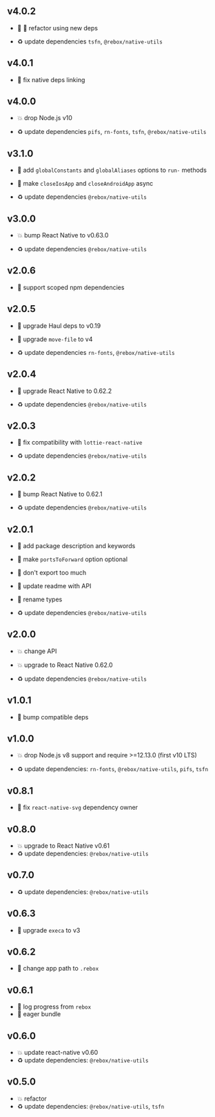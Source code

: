 ## v4.0.2

* 🐞 🐞 refactor using new deps

* ♻️ update dependencies `tsfn`, `@rebox/native-utils`

## v4.0.1

* 🐞 fix native deps linking

## v4.0.0

* 💥 drop Node.js v10

* ♻️ update dependencies `pifs`, `rn-fonts`, `tsfn`, `@rebox/native-utils`

## v3.1.0

* 🌱 add `globalConstants` and `globalAliases` options to `run-` methods

* 🐞 make `closeIosApp` and `closeAndroidApp` async

* ♻️ update dependencies `@rebox/native-utils`

## v3.0.0

* 💥 bump React Native to v0.63.0

* ♻️ update dependencies `@rebox/native-utils`

## v2.0.6

* 🐞 support scoped npm dependencies

## v2.0.5

* 🐞 upgrade Haul deps to v0.19

* 🐞 upgrade `move-file` to v4

* ♻️ update dependencies `rn-fonts`, `@rebox/native-utils`

## v2.0.4

* 🐞 upgrade React Native to 0.62.2

* ♻️ update dependencies `@rebox/native-utils`

## v2.0.3

* 🐞 fix compatibility with `lottie-react-native`

* ♻️ update dependencies `@rebox/native-utils`

## v2.0.2

* 🐞 bump React Native to 0.62.1

* ♻️ update dependencies `@rebox/native-utils`

## v2.0.1

* 🐞 add package description and keywords

* 🐞 make `portsToForward` option optional

* 🐞 don't export too much

* 🐞 update readme with API

* 🐞 rename types

* ♻️ update dependencies `@rebox/native-utils`

## v2.0.0

* 💥 change API

* 💥 upgrade to React Native 0.62.0

* ♻️ update dependencies `@rebox/native-utils`

## v1.0.1

* 🐞 bump compatible deps

## v1.0.0

* 💥 drop Node.js v8 support and require >=12.13.0 (first v10 LTS)

* ♻️ update dependencies: `rn-fonts`, `@rebox/native-utils`, `pifs`, `tsfn`

## v0.8.1

* 🐞 fix `react-native-svg` dependency owner

## v0.8.0

* 💥 upgrade to React Native v0.61
* ♻️ update dependencies: `@rebox/native-utils`

## v0.7.0

* ♻️ update dependencies: `@rebox/native-utils`

## v0.6.3

* 🐞 upgrade `execa` to v3

## v0.6.2

* 🐞 change app path to `.rebox`

## v0.6.1

* 🐞 log progress from `rebox`
* 🐞 eager bundle

## v0.6.0

* 💥 update react-native v0.60
* ♻️ update dependencies: `@rebox/native-utils`

## v0.5.0

* 💥 refactor
* ♻️ update dependencies: `@rebox/native-utils`, `tsfn`
